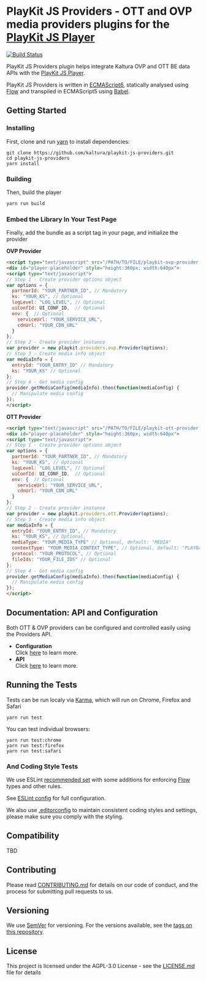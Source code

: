 # PlayKit JS Providers - OTT and OVP media providers plugins for the [PlayKit JS Player]

[![Build Status](https://travis-ci.com/kaltura/playkit-js-providers.svg?token=s2ZQw18ukx9Q6ePzDX3F&branch=master)](https://travis-ci.com/kaltura/playkit-js-providers)

PlayKit JS Providers plugin helps integrate Kaltura OVP and OTT BE data APIs with the [PlayKit JS Player].
 
PlayKit JS Providers is written in [ECMAScript6], statically analysed using [Flow] and transpiled in ECMAScript5 using [Babel].

[Flow]: https://flow.org/
[ECMAScript6]: https://github.com/ericdouglas/ES6-Learning#articles--tutorials
[Babel]: https://babeljs.io
[Playkit JS Player]: https://github.com/kaltura/playkit-js

## Getting Started

### Installing

First, clone and run [yarn] to install dependencies:

[yarn]: https://yarnpkg.com/lang/en/

```
git clone https://github.com/kaltura/playkit-js-providers.git
cd playkit-js-providers
yarn install
```

### Building

Then, build the player

```javascript
yarn run build
```

### Embed the Library In Your Test Page

Finally, add the bundle as a script tag in your page, and initialize the provider

**OVP Provider**
```html
<script type="text/javascript" src="/PATH/TO/FILE/playkit-ovp-provider.js"></script>
<div id="player-placeholder" style="height:360px; width:640px">
<script type="text/javascript">
// Step 1 - Create provider options object
var options = {
  partnerId: "YOUR_PARTNER_ID", // Mandatory
  ks: "YOUR_KS", // Optional
  logLevel: "LOG_LEVEL", // Optional
  uiConfId: UI_CONF_ID,  // Optional
  env: {  // Optional
    serviceUrl: "YOUR_SERVICE_URL",
    cdnUrl: "YOUR_CDN_URL"
  }
};
// Step 2 - Create provider instance
var provider = new playkit.providers.ovp.Provider(options);
// Step 3 - Create media info object
var mediaInfo = {
  entryId: "YOUR_ENTRY_ID" // Mandatory
  ks: "YOUR_KS" // Optional
};
// Step 4 - Get media config
provider.getMediaConfig(mediaInfo).then(function(mediaConfig) {
  // Manipulate media config
});
</script>
```

**OTT Provider**

```html
<script type="text/javascript" src="/PATH/TO/FILE/playkit-ott-provider.js"></script>
<div id="player-placeholder" style="height:360px; width:640px">
<script type="text/javascript">
// Step 1 - Create provider options object
var options = {
  partnerId: "YOUR_PARTNER_ID", // Mandatory
  ks: "YOUR_KS", // Optional
  logLevel: "LOG_LEVEL", // Optional
  uiConfId: UI_CONF_ID,  // Optional
  env: {  // Optional
    serviceUrl: "YOUR_SERVICE_URL",
    cdnUrl: "YOUR_CDN_URL"
  }
};
// Step 2 - Create provider instance
var provider = new playkit.providers.ott.Provider(options);
// Step 3 - Create media info object
var mediaInfo = {
  entryId: "YOUR_ENTRY_ID", // Mandatory
  ks: "YOUR_KS", // Optional,
  mediaType: "YOUR_MEDIA_TYPE" // Optional, default: "MEDIA"
  contextType: "YOUR_MEDIA_CONTEXT_TYPE", // Optional, default: "PLAYBACK"
  protocol: "YOUR_PROTOCOL", // Optional
  fileIds: "YOUR_FILE_IDS" // Optional
};
// Step 4 - Get media config
provider.getMediaConfig(mediaInfo).then(function(mediaConfig) {
  // Manipulate media config
});
</script>
```

## Documentation: API and Configuration
    
Both OTT & OVP providers can be configured and controlled easily using the Providers API.
<br>
- **Configuration**
<br>Click [here](docs/configuration.md) to learn more.
- **API**
<br> Click [here](docs/api.md) to learn more.
## Running the Tests

Tests can be run localy via [Karma], which will run on Chrome, Firefox and Safari

[Karma]: https://karma-runner.github.io/1.0/index.html
```
yarn run test
```

You can test individual browsers:
```
yarn run test:chrome
yarn run test:firefox
yarn run test:safari
```

### And Coding Style Tests

We use ESLint [recommended set](http://eslint.org/docs/rules/) with some additions for enforcing [Flow] types and other rules.

See [ESLint config](.eslintrc.json) for full configuration.

We also use [.editorconfig](.editorconfig) to maintain consistent coding styles and settings, please make sure you comply with the styling.


## Compatibility

TBD

## Contributing

Please read [CONTRIBUTING.md](https://gist.github.com/PurpleBooth/b24679402957c63ec426) for details on our code of conduct, and the process for submitting pull requests to us.

## Versioning

We use [SemVer](http://semver.org/) for versioning. For the versions available, see the [tags on this repository](https://github.com/kaltura/playkit-js-providers/tags). 

## License

This project is licensed under the AGPL-3.0 License - see the [LICENSE.md](LICENSE.md) file for details
